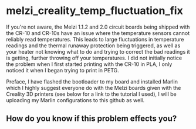 # melzi_creality_temp_fluctuation_fix

If you're not aware, the Melzi 1.1.2 and 2.0 circuit boards being shipped with the CR-10 and CR-10s have an issue where the temperature sensors cannot reliably read temperatures. This leads to large fluctuations in temperature readings and the thermal runaway protection being triggered, as well as your heater not knowing what to do and trying to correct the bad readings it is getting, further throwing off your temperatures. I did not initially notice the problem when I first started printing with the CR-10 in PLA, I only noticed it when I began trying to print in PETG.

Preface, I have flashed the bootloader to my board and installed Marlin which I highly suggest everyone do with the Melzi boards given with the Creality 3D printers (see below for a link to the tutorial I used), I will be uploading my Marlin configurations to this github as well.

## How do you know if this problem effects you?


